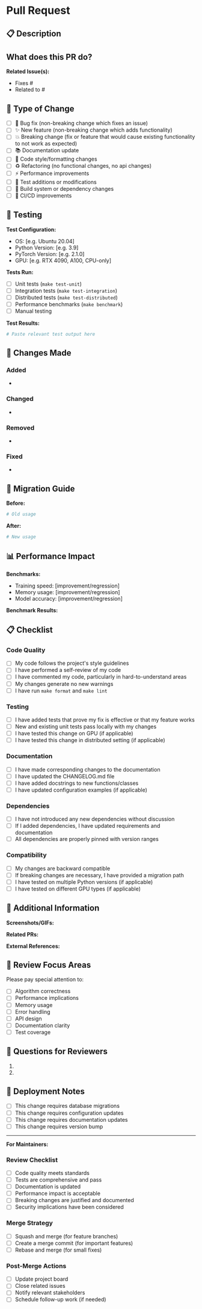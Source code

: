 # Pull Request

## 📋 Description

<!-- Provide a brief description of the changes in this PR -->

**What does this PR do?**
- 

**Related Issue(s):**
<!-- Link to related issues using "Fixes #123" or "Closes #123" -->
- Fixes #
- Related to #

## 🔧 Type of Change

<!-- Mark the type of change with an "x" -->

- [ ] 🐛 Bug fix (non-breaking change which fixes an issue)
- [ ] ✨ New feature (non-breaking change which adds functionality)
- [ ] 💥 Breaking change (fix or feature that would cause existing functionality to not work as expected)
- [ ] 📚 Documentation update
- [ ] 🎨 Code style/formatting changes
- [ ] ♻️ Refactoring (no functional changes, no api changes)
- [ ] ⚡ Performance improvements
- [ ] 🧪 Test additions or modifications
- [ ] 🔧 Build system or dependency changes
- [ ] 🚀 CI/CD improvements

## 🧪 Testing

<!-- Describe the tests you ran and provide instructions to reproduce -->

**Test Configuration:**
- OS: [e.g. Ubuntu 20.04]
- Python Version: [e.g. 3.9]
- PyTorch Version: [e.g. 2.1.0]
- GPU: [e.g. RTX 4090, A100, CPU-only]

**Tests Run:**
- [ ] Unit tests (`make test-unit`)
- [ ] Integration tests (`make test-integration`)
- [ ] Distributed tests (`make test-distributed`)
- [ ] Performance benchmarks (`make benchmark`)
- [ ] Manual testing

**Test Results:**
```bash
# Paste relevant test output here
```

## 📝 Changes Made

<!-- Provide a detailed description of the changes -->

### Added
- 

### Changed
- 

### Removed
- 

### Fixed
- 

## 🔄 Migration Guide

<!-- If this is a breaking change, provide migration instructions -->

**Before:**
```python
# Old usage
```

**After:**
```python
# New usage
```

## 📊 Performance Impact

<!-- If applicable, describe the performance impact -->

**Benchmarks:**
- Training speed: [improvement/regression]
- Memory usage: [improvement/regression]
- Model accuracy: [improvement/regression]

**Benchmark Results:**
<!-- Paste benchmark results or link to them -->

## 📋 Checklist

<!-- Mark items with an "x" when completed -->

### Code Quality
- [ ] My code follows the project's style guidelines
- [ ] I have performed a self-review of my code
- [ ] I have commented my code, particularly in hard-to-understand areas
- [ ] My changes generate no new warnings
- [ ] I have run `make format` and `make lint`

### Testing
- [ ] I have added tests that prove my fix is effective or that my feature works
- [ ] New and existing unit tests pass locally with my changes
- [ ] I have tested this change on GPU (if applicable)
- [ ] I have tested this change in distributed setting (if applicable)

### Documentation
- [ ] I have made corresponding changes to the documentation
- [ ] I have updated the CHANGELOG.md file
- [ ] I have added docstrings to new functions/classes
- [ ] I have updated configuration examples (if applicable)

### Dependencies
- [ ] I have not introduced any new dependencies without discussion
- [ ] If I added dependencies, I have updated requirements and documentation
- [ ] All dependencies are properly pinned with version ranges

### Compatibility
- [ ] My changes are backward compatible
- [ ] If breaking changes are necessary, I have provided a migration path
- [ ] I have tested on multiple Python versions (if applicable)
- [ ] I have tested on different GPU types (if applicable)

## 🔗 Additional Information

<!-- Any additional information that would be helpful for reviewers -->

**Screenshots/GIFs:**
<!-- If applicable, add screenshots to help explain your changes -->

**Related PRs:**
<!-- Link to any related pull requests -->

**External References:**
<!-- Links to papers, documentation, discussions, etc. -->

## 🎯 Review Focus Areas

<!-- Help reviewers focus on specific areas -->

Please pay special attention to:
- [ ] Algorithm correctness
- [ ] Performance implications
- [ ] Memory usage
- [ ] Error handling
- [ ] API design
- [ ] Documentation clarity
- [ ] Test coverage

## 📧 Questions for Reviewers

<!-- Specific questions you'd like reviewers to address -->

1. 
2. 

## 🚀 Deployment Notes

<!-- Any special considerations for deployment -->

- [ ] This change requires database migrations
- [ ] This change requires configuration updates
- [ ] This change requires documentation updates
- [ ] This change requires version bump

---

**For Maintainers:**

### Review Checklist
- [ ] Code quality meets standards
- [ ] Tests are comprehensive and pass
- [ ] Documentation is updated
- [ ] Performance impact is acceptable
- [ ] Breaking changes are justified and documented
- [ ] Security implications have been considered

### Merge Strategy
- [ ] Squash and merge (for feature branches)
- [ ] Create a merge commit (for important features)
- [ ] Rebase and merge (for small fixes)

### Post-Merge Actions
- [ ] Update project board
- [ ] Close related issues
- [ ] Notify relevant stakeholders
- [ ] Schedule follow-up work (if needed)